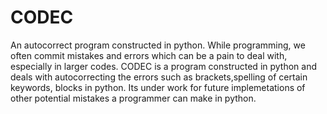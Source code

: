 # CODEC
An autocorrect program constructed in python.
While programming, we often commit mistakes and errors which can be a pain to deal with, especially in larger codes. CODEC is a program constructed in python and deals with autocorrecting the errors such as brackets,spelling of certain keywords, blocks in python.
Its under work for future implemetations of other potential mistakes a programmer can make in python.
